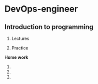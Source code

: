 # DevOps-engineer

## Introduction to programming 


1. Lectures 


2. Practice 

**Home work**

1. 

2. 

3. 



